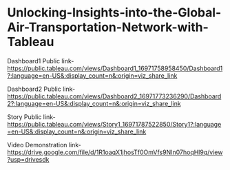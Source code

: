 # Unlocking-Insights-into-the-Global-Air-Transportation-Network-with-Tableau


Dashboard1 Public link-https://public.tableau.com/views/Dashboard1_16971758958450/Dashboard1?:language=en-US&:display_count=n&:origin=viz_share_link

Dashboard2 Public link-https://public.tableau.com/views/Dashboard2_16971773236290/Dashboard2?:language=en-US&:display_count=n&:origin=viz_share_link

Story Public link-https://public.tableau.com/views/Story1_16971787522850/Story1?:language=en-US&:display_count=n&:origin=viz_share_link

Video Demonstration link-https://drive.google.com/file/d/1R1oaqX1jhosTf0OmVfs9NIn07hoqHl9q/view?usp=drivesdk
